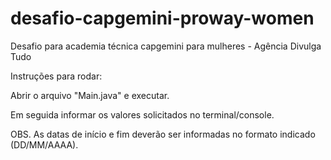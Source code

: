 # desafio-capgemini-proway-women
Desafio para academia técnica capgemini para mulheres - Agência Divulga Tudo

Instruções para rodar:

Abrir o arquivo "Main.java" e executar.

Em seguida informar os valores solicitados no terminal/console.

OBS. As datas de início e fim deverão ser informadas no formato indicado (DD/MM/AAAA).
